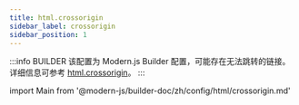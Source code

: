 ```yaml
---
title: html.crossorigin
sidebar_label: crossorigin
sidebar_position: 1
---
```


:::info BUILDER
该配置为 Modern.js Builder 配置，可能存在无法跳转的链接。详细信息可参考 [html.crossorigin](https://modernjs.dev/builder/zh/api/config-html.html#html-crossorigin)。
:::

import Main from '@modern-js/builder-doc/zh/config/html/crossorigin.md'

<Main />
